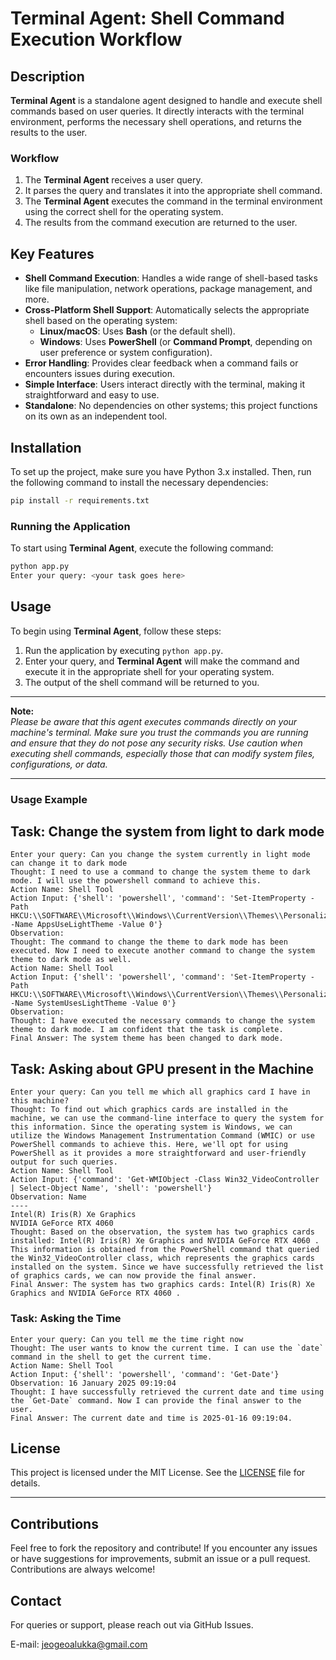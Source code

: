 # Terminal Agent: Shell Command Execution Workflow

## Description

**Terminal Agent** is a standalone agent designed to handle and execute shell commands based on user queries. It directly interacts with the terminal environment, performs the necessary shell operations, and returns the results to the user.

### Workflow

1. The **Terminal Agent** receives a user query.
2. It parses the query and translates it into the appropriate shell command.
3. The **Terminal Agent** executes the command in the terminal environment using the correct shell for the operating system.
4. The results from the command execution are returned to the user.

## Key Features

- **Shell Command Execution**: Handles a wide range of shell-based tasks like file manipulation, network operations, package management, and more.
- **Cross-Platform Shell Support**: Automatically selects the appropriate shell based on the operating system:
  - **Linux/macOS**: Uses **Bash** (or the default shell).
  - **Windows**: Uses **PowerShell** (or **Command Prompt**, depending on user preference or system configuration).
- **Error Handling**: Provides clear feedback when a command fails or encounters issues during execution.
- **Simple Interface**: Users interact directly with the terminal, making it straightforward and easy to use.
- **Standalone**: No dependencies on other systems; this project functions on its own as an independent tool.

## Installation

To set up the project, make sure you have Python 3.x installed. Then, run the following command to install the necessary dependencies:

```bash
pip install -r requirements.txt
```

### Running the Application

To start using **Terminal Agent**, execute the following command:

```bash
python app.py
Enter your query: <your task goes here>
```

## Usage

To begin using **Terminal Agent**, follow these steps:

1. Run the application by executing `python app.py`.
2. Enter your query, and **Terminal Agent** will make the command and execute it in the appropriate shell for your operating system.
3. The output of the shell command will be returned to you.

---

**Note:**  
*Please be aware that this agent executes commands directly on your machine's terminal. Make sure you trust the commands you are running and ensure that they do not pose any security risks. Use caution when executing shell commands, especially those that can modify system files, configurations, or data.*

---

### Usage Example

## **Task: Change the system from light to dark mode**
```plaintext
Enter your query: Can you change the system currently in light mode can change it to dark mode           
Thought: I need to use a command to change the system theme to dark mode. I will use the powershell command to achieve this.
Action Name: Shell Tool
Action Input: {'shell': 'powershell', 'command': 'Set-ItemProperty -Path HKCU:\\SOFTWARE\\Microsoft\\Windows\\CurrentVersion\\Themes\\Personalize -Name AppsUseLightTheme -Value 0'}
Observation: 
Thought: The command to change the theme to dark mode has been executed. Now I need to execute another command to change the system theme to dark mode as well.
Action Name: Shell Tool
Action Input: {'shell': 'powershell', 'command': 'Set-ItemProperty -Path HKCU:\\SOFTWARE\\Microsoft\\Windows\\CurrentVersion\\Themes\\Personalize -Name SystemUsesLightTheme -Value 0'}
Observation: 
Thought: I have executed the necessary commands to change the system theme to dark mode. I am confident that the task is complete.
Final Answer: The system theme has been changed to dark mode.
```

## **Task: Asking about GPU present in the Machine**
```plaintext
Enter your query: Can you tell me which all graphics card I have in this machine?
Thought: To find out which graphics cards are installed in the machine, we can use the command-line interface to query the system for this information. Since the operating system is Windows, we can utilize the Windows Management Instrumentation Command (WMIC) or use PowerShell commands to achieve this. Here, we'll opt for using PowerShell as it provides a more straightforward and user-friendly output for such queries.
Action Name: Shell Tool
Action Input: {'command': 'Get-WMIObject -Class Win32_VideoController | Select-Object Name', 'shell': 'powershell'}
Observation: Name                              
----                              
Intel(R) Iris(R) Xe Graphics      
NVIDIA GeForce RTX 4060
Thought: Based on the observation, the system has two graphics cards installed: Intel(R) Iris(R) Xe Graphics and NVIDIA GeForce RTX 4060 . This information is obtained from the PowerShell command that queried the Win32_VideoController class, which represents the graphics cards installed on the system. Since we have successfully retrieved the list of graphics cards, we can now provide the final answer.
Final Answer: The system has two graphics cards: Intel(R) Iris(R) Xe Graphics and NVIDIA GeForce RTX 4060 .
```

### **Task: Asking the Time**
```plaintext
Enter your query: Can you tell me the time right now
Thought: The user wants to know the current time. I can use the `date` command in the shell to get the current time.
Action Name: Shell Tool
Action Input: {'shell': 'powershell', 'command': 'Get-Date'}
Observation: 16 January 2025 09:19:04
Thought: I have successfully retrieved the current date and time using the `Get-Date` command. Now I can provide the final answer to the user.
Final Answer: The current date and time is 2025-01-16 09:19:04.
```

## **License**

This project is licensed under the MIT License. See the [LICENSE](LICENSE) file for details.

---

## Contributions

Feel free to fork the repository and contribute! If you encounter any issues or have suggestions for improvements, submit an issue or a pull request. Contributions are always welcome!

## **Contact**

For queries or support, please reach out via GitHub Issues.

E-mail: jeogeoalukka@gmail.com